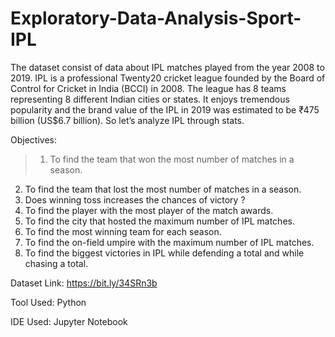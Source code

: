 # Exploratory-Data-Analysis-Sport-IPL

The dataset consist of data about IPL matches played from the year 2008 to 2019. IPL is a professional Twenty20 cricket league founded by the Board of Control for Cricket in India (BCCI) in 2008. The league has 8 teams representing 8 different Indian cities or states. It enjoys tremendous popularity and the brand value of the IPL in 2019 was estimated to be ₹475 billion (US$6.7 billion). So let’s analyze IPL through stats.

Objectives:

> 1. To find the team that won the most number of matches in a season.
2. To find the team that lost the most number of matches in a season.
3. Does winning toss increases the chances of victory ?
4. To find the player with the most player of the match awards.
5. To find the city that hosted the maximum number of IPL matches.
6. To find the most winning team for each season.
7. To find the on-field umpire with the maximum number of IPL matches.
8. To find the biggest victories in IPL while defending a total and while chasing a total.

Dataset Link: https://bit.ly/34SRn3b 

Tool Used: Python

IDE Used: Jupyter Notebook
